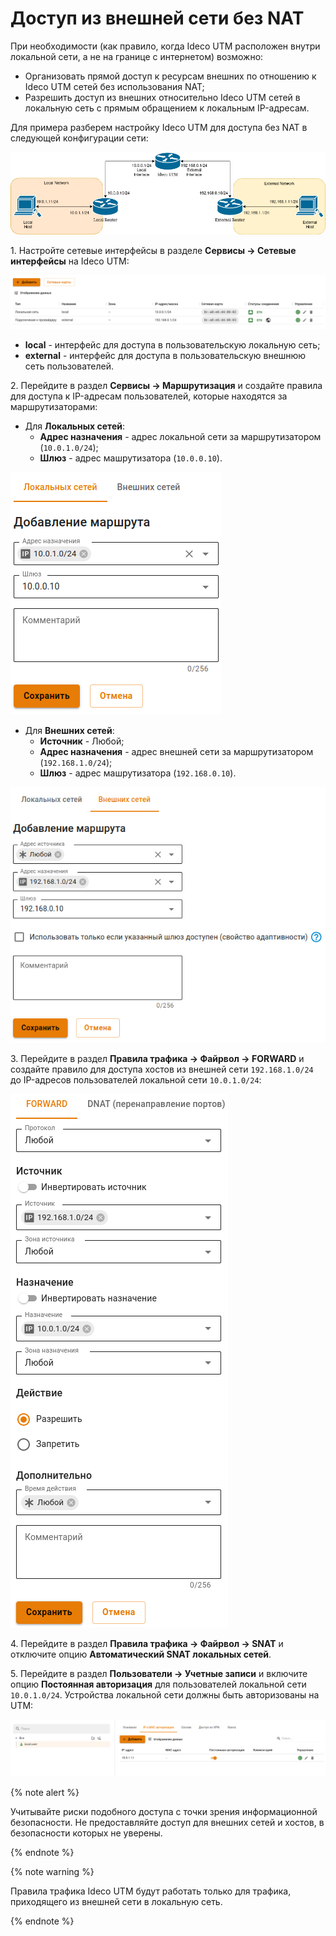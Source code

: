 # Доступ из внешней сети без NAT

При необходимости (как правило, когда Ideco UTM расположен внутри локальной сети, а не на границе с интернетом) возможно:

* Организовать прямой доступ к ресурсам внешних по отношению к Ideco UTM сетей без использования NAT;
* Разрешить доступ из внешних относительно Ideco UTM сетей в локальную сеть с прямым обращением к локальным IP-адресам.

Для примера разберем настройку Ideco UTM для доступа без NAT в следующей конфигурации сети:

![](../../../_images/access-from-external-network-without-nat.png)

1\. Настройте сетевые интерфейсы в разделе **Сервисы -> Сетевые интерфейсы** на Ideco UTM:

![](../../../_images/access-from-external-network-without-nat1.png)

* **local** - интерфейс для доступа в пользовательскую локальную сеть;
* **external** - интерфейс для доступа в пользовательскую внешнюю сеть пользователей.

2\. Перейдите в раздел **Сервисы -> Маршрутизация** и создайте правила для доступа к IP-адресам пользователей, которые находятся за маршрутизаторами:

* Для **Локальных сетей**:
    * **Адрес назначения** - адрес локальной сети за маршрутизатором (`10.0.1.0/24`);
    * **Шлюз** - адрес машрутизатора (`10.0.0.10`).

![](../../../_images/access-from-external-network-without-nat2.png)

* Для **Внешних сетей**:
    * **Источник** - Любой;
    * **Адрес назначения** - адрес внешней сети за маршрутизатором (`192.168.1.0/24`);
    * **Шлюз** - адрес машрутизатора (`192.168.0.10`).

![](../../../_images/access-from-external-network-without-nat3.png)

3\. Перейдите в раздел **Правила трафика -> Файрвол -> FORWARD** и создайте правило для доступа хостов из внешней сети `192.168.1.0/24` до IP-адресов пользователей локальной сети `10.0.1.0/24`:

![](../../../_images/access-from-external-network-without-nat4.png)

4\. Перейдите в раздел **Правила трафика -> Файрвол -> SNAT** и отключите опцию **Автоматический SNAT локальных сетей**.

5\. Перейдите в раздел **Пользователи -> Учетные записи** и включите опцию **Постоянная авторизация** для пользователей локальной сети `10.0.1.0/24`. Устройства локальной сети должны быть авторизованы на UTM:

![](../../../_images/access-from-external-network-without-nat5.png)

{% note alert %}

Учитывайте риски подобного доступа с точки зрения информационной безопасности. Не предоставляйте доступ для внешних сетей и хостов, в безопасности которых не уверены.

{% endnote %}

{% note warning %}

Правила трафика Ideco UTM будут работать только для трафика, приходящего из внешней сети в локальную сеть.

{% endnote %}

